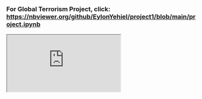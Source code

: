 ### For **Global Terrorism Project**, click: https://nbviewer.org/github/EylonYehiel/project1/blob/main/project.ipynb

<iframe src=https://raw.githubusercontent.com/EylonYehiel/projects/main/WorldPopulation.html></iframe>
